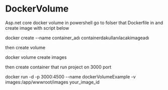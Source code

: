 # DockerVolume
Asp.net core docker volume
in powershell go to folser that Dockerfile in and create image with script below

docker create --name container_adı containerdakullanılacakimageadı

then create volume

docker volume create images 

then create container that run project on 3000 port

docker run -d -p 3000:4500 --name dockerVolumeExample -v images:/app/wwwroot/images your_image_id 
